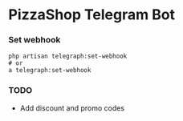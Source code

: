 # PizzaShop Telegram Bot

### Set webhook
```
php artisan telegraph:set-webhook
# or
a telegraph:set-webhook
```

### TODO
- Add discount and promo codes